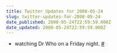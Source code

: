 ```yaml
---
title: Twitter Updates for 2008-05-24
slug: twitter-updates-for-2008-05-24
date_published: 2008-05-24T22:59:59.000Z
date_updated: 2008-05-24T22:59:59.000Z
---
```


- watching Dr Who on a Friday night. [#](http://twitter.com/joelgoodman/statuses/818711167)
